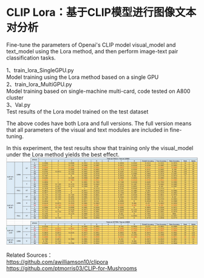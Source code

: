 # **CLIP Lora：基于CLIP模型进行图像文本对分析**
Fine-tune the parameters of Openai's CLIP model visual_model and text_model using the Lora method, and then perform image-text pair classification tasks.<br>

1、train_lora_SingleGPU.py<br>
Model training using the Lora method based on a single GPU<br>
2、train_lora_MultiGPU.py<br>
Model training based on single-machine multi-card, code tested on A800 cluster<br>
3、Val.py<br>
Test results of the Lora model trained on the test dataset<br>

The above codes have both Lora and full versions. The full version means that all parameters of the visual and text modules are included in fine-tuning. 

In this experiment, the test results show that training only the visual_model under the Lora method yields the best effect.<br>
![TestResults](https://github.com/reilxlx/development-data-archive/blob/main/CLIP/Data/CLIPTestData02.jpg)


Related Sources：<br>
https://github.com/awilliamson10/clipora<br>
https://github.com/ptmorris03/CLIP-for-Mushrooms<br>
